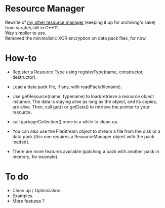 # Resource Manager  
  
Rewrite of [my other resource manager](https://github.com/FoFabien/Resource-Manager) (keeping it up for archiving's sake) from scratch,still in C++11.  
Way simplier to use.  
Removed the minimalistic XOR encryption on data pack files, for now.  
  
# How-to  
  
  - Register a Resource Type using registerType(name, constructor, destructor).  
  - Load a data pack file, if any, with readPack(filename).  
  - Use getResource(name, typename) to load/retrieve a resource object instance. The data is staying alive as long as the object, and its copies, are alive. Then, call get() or getData() to retrieve the pointer to your resource.  
  - call garbageCollection() once in a while to clean up.  
  
  - You can also use the FileStream object to stream a file from the disk or a data pack (this one requires a ResourceManager object with the pack loaded).  
  
  - There are more features available (patching a pack with another pack in memory, for example).  
  
# To do  
  
  - Clean up / Optimization.  
  - Examples.  
  - More features ?  